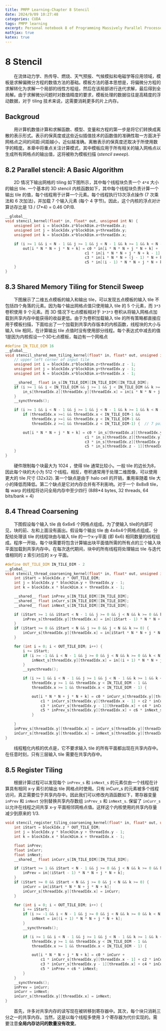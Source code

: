 ```yaml
---
title: PMPP Learning-Chapter 8 Stencil
date: 2024/9/09 10:27:48
categories: CUDA
tags: PMPP learning
excerpt: Personal notebook 8 of Programming Massively Parallel Processors.
mathjax: true
katex: true
---
```

# 8 Stencil

&emsp;&emsp;在流体动力学、热传导、燃烧、天气预报、气候模拟和电磁学等应用领域，模板是求解偏微分方程的数值方法的基础。模板方法的基本思想是，将偏微分方程的求解转化为求解一个局部的线性方程组，然后在该局部进行迭代求解，最后得到全局解。由于求解微分问题时对数值精度的要求，模板处理的数据往往是高精度的浮动数据，对于 tiling 技术来说，这需要消耗更多的片上内存。

## Backgroud

&emsp;&emsp;用计算机数值计算和求解函数、模型、变量和方程的第一步是将它们转换成离散的表示形式。表示的保真度或这些近似插值技术的函数值的准确性取一方面决于网格点之间的间距:间距越小，近似越准确。离散表示的保真度还取决于所使用数字的精度。本章中将重点关注计算模式，其中模板应用于所有相关的输入网格点以生成所有网格点的输出值，这将被称为模板扫描 (*stencil sweep*).

## 8.2 Parallel stencil: A Basic Algorithm

&emsp;&emsp;2D 情况下输出网格的 tiling 如下图所示，其中每个线程块负责一个 `4*4` 大小的输出 tile. 一个基本的 3D stencil 内核函数如下，其中每个线程块负责计算一个输出 tile 的值，每个线程用于计算一个元素。每个线程执行13次浮点操作 (7 次乘法和 6 次加法)，并加载 7 个输入元素 (每个 4 字节)。因此，这个内核的浮点对计算访存比是 13 / (7*4) = 0.46 OP/B.

```cpp
__global__ 
void stencil_kernel(float* in, float* out, unsigned int N) {
	unsigned int i = blockIdx.z*blockDim.z+threadIdx.z;
	unsigned int j = blockIdx.y*blockDim.y+threadIdx.y;
	unsigned int k = blockIdx.x*blockDim.x+threadIdx.x;

	if (i >= 1 && i < N - 1 && j >= 1 && j < N - 1 && k >= 1 && k < N - 1) {
		out[i * N * N + j * N + k] = c0 * in[i * N * N + j * N + k] +
                                    c1 * in[i * N * N + j * N + k - 1] + c2 * in[i * N * N + j * N + k + 1] +
                                    c3 * in[i * N * N + (j - 1) * N + k] + c4 * in[i * N * N + (j + 1) * N + k] +
                                    c5 * in[(i - 1) * N * N + j * N + k] + c6 * in[(i + 1) * N * N + j * N + k];
	}
}
```

## 8.3 Shared Memory Tiling for Stencil Sweep

&emsp;&emsp;下图展示了二维五点模板的输入和输出 tile，可以发现五点模板的输入 tile 不包括四个角落的元素。因为每个输出网格点值只使用输入 tile 的 5 个元素，而 `3*3` 卷积使用 9 个元素。而 3D 情况下七点模板相对于 `3*3*3` 卷积从将输入网格点加载到共享内存中能获得的收益更低。由于为卷积加载输入 tile 的所有策略都直接应用于模板扫描，下面给出了一个加载到共享内存版本的内核函数，线程块的大小与输入 tile 相同，在计算输出 tile 点值时没有使用部分线程。每个表达式中减去的值1是因为内核假设一个3D七点模板，每边有一个网格点

```cpp
#define IN_TILE_DIM 16
__global__
void stencil_shared_mem_tiling_kernel(float* in, float* out, unsigned int N) {
    // upper left corner of input tile
	unsigned int i = blockIdx.z*blockDim.z+threadIdx.z - 1;
	unsigned int j = blockIdx.y*blockDim.y+threadIdx.y - 1;
	unsigned int k = blockIdx.x*blockDim.x+threadIdx.x - 1;

	__shared__ float in_s[IN_TILE_DIM][IN_TILE_DIM][IN_TILE_DIM];
	if (i >= 1 && i < IN_TILE_DIM && j >= 1 && j < IN_TILE_DIM && k >= 1 && k < IN_TILE_DIM) {
		in_s[threadIdx.z][threadIdx.y][threadIdx.x] = in[i * N * N + j * N + k];
	}
	__syncthreads();

	if (i >= 1 && i < N - 1 && j >= 1 && j < N - 1 && k >= 1 && k < N - 1) {
		if (threadIdx.x >=1 && threadIdx.x < IN_TILE_DIM-1 && 
            threadIdx.y >=1 && threadIdx.y < IN_TILE_DIM-1 && 
            threadIdx.z >=1 && threadIdx.z < IN_TILE_DIM-1) {  // 7 point template

        out[i * N * N + j * N + k] = c0 * in_s[threadIdx.z][threadIdx.y][threadIdx.x] +
                                    c1 * in_s[threadIdx.z][threadIdx.y][threadIdx.x - 1] + c2 * in_s[threadIdx.z][threadIdx.y][threadIdx.x + 1] +
                                    c3 * in_s[threadIdx.z][threadIdx.y - 1][threadIdx.x] + c4 * in_s[threadIdx.z][threadIdx.y + 1][threadIdx.x] +
                                    c5 * in_s[threadIdx.z - 1][threadIdx.y][threadIdx.x] + c6 * in_s[threadIdx.z + 1][threadIdx.y][threadIdx.x];
	}
}
```

&emsp;&emsp;硬件限制每个块最大为 1024 ，使得 tile 通常比较小。一般 tile 的边长为8，因此每个块的大小为 512 个线程。相反，卷积通常用于处理二维图像，可以使用更大的 tile 尺寸 (32x32).
第一个缺点是由于 halo cell 的开销，重用率随着 tile 大小的降低而降低。第二个缺点是它对内存合并有不利影响。对于一个 8x8x8 tile，每 warp 的线程将访问全局内存中至少四行 (8*8*8*4 bytes, 32 threads, 64 bits/bank = 4)

## 8.4 Thread Coarsening

&emsp;&emsp;下图假设每个输入 tile 由 6x6x6 个网格点组成。为了使输入 tile的内部可见，块的前、左和上面没有画出。假设每个输出 tile 由 4x4x4个网格点组成。分配给处理该 tile 的线程块由与输入 tile 的一个x-y平面 (即 6x6) 相同数量的线程组成。程序一开始，每个块需要将包含计算输出块平面值所需的所有点的三个输入块平面加载到共享内存中。在每次迭代期间，块中的所有线程将处理输出 tile 与迭代值相同的 z 索引对应的 x-y 平面。

```cpp
#define OUT_TILE_DIM IN_TILE_DIM - 2
__global__
void stencil_thread_coarsening_kernel(float* in, float* out, unsigned int N) {
	int iStart = blockIdx.z * OUT_TILE_DIM;
	int j = blockIdx.y * blockDim.y + threadIdx.y - 1;
	int k = blockIdx.x * blockDim.x + threadIdx.x - 1;

	__shared__ float inPrev_s[IN_TILE_DIM][IN_TILE_DIM];
	__shared__ float inCurr_s[IN_TILE_DIM][IN_TILE_DIM];
	__shared__ float inNext_s[IN_TILE_DIM][IN_TILE_DIM];

	if (iStart >= 1 && iStart < N - 1 && j >= 0 && j < N && k >= 0 && k < N) {
		inPrev_s[threadIdx.y][threadIdx.x] = in[(iStart - 1) * N * N + j * N + k];
	}
	if (iStart >= 0 && iStart < N && j >= 0 && j < N && k >= 0) {
		inCurr_s[threadIdx.y][threadIdx.x] = in[iStart * N * N + j * N + k];
	}

	for (int i = 0; i < OUT_TILE_DIM; i++) {
		i += iStart;
		if (i >= -1 && i < N - 1 && j >= 0 && j < N && k >= 0 && k < N) {
			inNext_s[threadIdx.y][threadIdx.x] = in[(i + 1) * N * N + j * N + k];
		}
		__syncthreads();

		if (i >= 1 && i < N - 1 && j >= 1 && j < N - 1 && k >= 1 && k < N - 1 &&
			threadIdx.y >= 1 && threadIdx.y < IN_TILE_DIM - 1 &&
			threadIdx.x >= 1 && threadIdx.x < IN_TILE_DIM - 1) {

			out[i * N * N + j * N + k] = c0 * inCurr_s[threadIdx.y][threadIdx.x] +
				c1 * inCurr_s[threadIdx.y][threadIdx.x - 1] + c2 * inCurr_s[threadIdx.y][threadIdx.x + 1] +
				c3 * inCurr_s[threadIdx.y - 1][threadIdx.x] + c4 * inCurr_s[threadIdx.y + 1][threadIdx.x] +
				c5 * inPrev_s[threadIdx.y][threadIdx.x] + c6 * inNext_s[threadIdx.y][threadIdx.x];
			}
		
	}
	inPrev_s[threadIdx.y][threadIdx.x] = inCurr_s[threadIdx.y][threadIdx.x];
	inCurr_s[threadIdx.y][threadIdx.x] = inNext_s[threadIdx.y][threadIdx.x];
}
```

&emsp;&emsp;线程粗化内核的优点是，它不要求输入 tile 的所有平面都出现在共享内存中。在任意时刻，只有三层输入 tile 需要在共享内存中。

##  8.5 Register Tiling

&emsp;&emsp;根据计算过程可以发现每个 `inPrev_s` 和 `inNext_s` 的元素仅由一个线程在计算具有相同 x-y 索引的输出 tile 网格点时使用。只有 inCurr_s 的元素被多个线程访问，真正需要位于共享内存中。因此我们可以修改内涵函数如下，寄存器变量 `inPrev` 和 `inNext` 分别替换共享内存数组 `inPrev_s` 和 `inNext_s`. 保留了 `inCurr_s` 以允许在线程之间共享 x-y 平面相邻网格点值。这样这个内核使用的共享内存量减少到原来的 1/3.

```cpp
void stencil_register_tiling_coarsening_kernel(float* in, float* out, unsigned int N) {
	int iStart = blockIdx.z * OUT_TILE_DIM;
	int j = blockIdx.y * blockDim.y + threadIdx.y - 1;
	int k = blockIdx.x * blockDim.x + threadIdx.x - 1;

	float inPrev;
	float inCurr;
	float inNext; 
	__shared__ float inCurr_s[IN_TILE_DIM][IN_TILE_DIM];

	if (iStart >= 1 && iStart < N - 1 && j >= 0 && j < N && k >= 0 && k < N) {
		inPrev = in[(iStart - 1) * N * N + j * N + k];
	}
	if (iStart >= 0 && iStart < N && j >= 0 && j < N && k >= 0) {
		inCurr = in[iStart * N * N + j * N + k];
		inCurr_s[threadIdx.y][threadIdx.x] = inCurr;
	}

	for (int i = 0; i < OUT_TILE_DIM; i++) {
		i += iStart;
		if (i >= -1 && i < N - 1 && j >= 0 && j < N && k >= 0 && k < N) {
			inNext = in[(i + 1) * N * N + j * N + k];
		}
		__syncthreads();

		if (i >= 1 && i < N - 1 && j >= 1 && j < N - 1 && k >= 1 && k < N - 1 &&
			threadIdx.y >= 1 && threadIdx.y < IN_TILE_DIM - 1 &&
			threadIdx.x >= 1 && threadIdx.x < IN_TILE_DIM - 1) {

			out[i * N * N + j * N + k] = c0 * inCurr +
				c1 * inCurr_s[threadIdx.y][threadIdx.x - 1] + c2 * inCurr_s[threadIdx.y][threadIdx.x + 1] +
				c3 * inCurr_s[threadIdx.y - 1][threadIdx.x] + c4 * inCurr_s[threadIdx.y + 1][threadIdx.x] +
				c5 * inPrev + c6 * inNext;
		}
	}
	__syncthreads();
	inPrev = inCurr;
	inCurr = inNext;
	inCurr_s[threadIdx.y][threadIdx.x] = inNext;
}
```

&emsp;&emsp;首先，许多对共享内存的读写现在被转移到寄存器中。其次，每个块只消耗三分之一的共享内存。当然，这是以每个线程多使用 3 个寄存器为代价实现的。需要注意**全局内存访问的数量没有改变**。